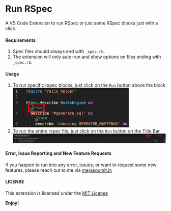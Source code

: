 # Run RSpec
A VS Code Extension to run RSpec or just some RSpec blocks just with a click.

#### Requirements
1. Spec files should always end with `_spec.rb`.
2. The extension will only auto-run and show options on files ending with `_spec.rb`.

#### Usage
1. To run specific rspec blocks, just click on the `Run` button above the block
![block](./readme_assets/images/block.png)
2. To run the entire rspec file, just click on the `Run` button on the Title Bar
![file](./readme_assets/images/file.png)

#### Error, Issue Reporting and New Feature Requests
If you happen to run into any error, issues, or want to request some new features, please reach out to me via [me@soumit.in](mailto:me@soumit.in)

#### LICENSE
This extension is licensed under the [MIT License](LICENSE)

**Enjoy!**
